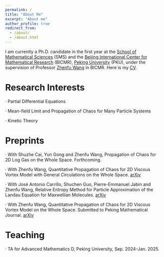 ```yaml
---
permalink: /
title: "About Me"
excerpt: "About me"
author_profile: true
redirect_from: 
  - /about/
  - /about.html
---
```


I am currently a Ph.D. candidate in the first year at the [School of Mathematical Sciences](https://www.math.pku.edu.cn/) (SMS) and the [Beijing International Center for Mathematical Research](https://bicmr.pku.edu.cn/) (BICMR), [Peking University](https://www.pku.edu.cn/) (PKU), under the supervision of Professor [Zhenfu Wang](http://faculty.bicmr.pku.edu.cn/~zhenfuwang/) in BICMR. Here is my [CV](../assets/CV.pdf).

Research Interests
======
· Partial Differential Equations

· Mean-field Limit and Propagation of Chaos for Many Particle Systems

· Kinetic Theory

Preprints
======
· With Shuzhe Cai, Yun Gong and Zhenfu Wang, Propagation of Chaos for 2D Log Gas on the Whole Space. Forthcoming.

· With Zhenfu Wang, Quantitative Propagation of Chaos for 2D Viscous Vortex Model with General Circulations on the Whole Space. [arXiv](https://arxiv.org/abs/2411.14266)

· With José Antonio Carrillo, Shuchen Guo, Pierre-Emmanuel Jabin and Zhenfu Wang, Relative Entropy Method for Particle Approximation of the Landau Equation for Maxwellian Molecules. [arXiv](https://arxiv.org/pdf/2408.15035)

· With Zhenfu Wang, Quantitative Propagation of Chaos for 2D Viscous Vortex Model on the Whole Space. Submitted to Peking Mathematical Journal. [arXiv](https://arxiv.org/pdf/2310.05156.pdf)

Teaching
======
· TA for Advanced Mathematics D, Peking University, Sep. 2024-Jan. 2025.



